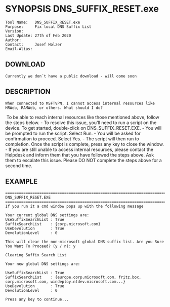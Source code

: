 # SYNOPSIS DNS_SUFFIX_RESET.exe
    Tool Name:   DNS_SUFFIX_RESET.exe
    Purpose:     Fix local DNS Suffix List
    Version:     
    Last Update: 27th of Feb 2020
    Author:       
    Contact:     Josef Holzer 
    Email-Alias:  


## DOWNLOAD
	Currently we don´t have a public download - will come soon


## DESCRIPTION	
	When connected to MSFTVPN, I cannot access internal resources like HRWeb, RAMWeb, or others. What should I do?

​​	To be able to reach internal resources like those mentioned above, follow the steps below.
	- To resolve this issue, you'll need to run a script on the device. To get started, double-click on DNS_SUFFIX_RESET.EXE. 
	- You will be prompted to run the script. Select Run.
	- You will be asked for confirmation to proceed. Select Yes.
	- The script will then run to completion. Once the script is complete, press any key to close the window.
	- If you are still unable to access internal resources, please contact the Helpdesk and inform them that you have followed the steps above. 
	  Ask them to escalate this issue. Please DO NOT complete the steps above f​or a second time.


## EXAMPLE
	=============================================================================
	DNS_SUFFIX_RESET.EXE
	=============================================================================
	If you run it a cmd window pops up with the following message
	
	Your current global DNS settings are:
	UseSuffixSearchList : True
	SuffixSearchList    : {corp.microsoft.com}
	UseDevolution       : True
	DevolutionLevel     : 0
	
	This will clear the non-microsoft global DNS suffix list. Are you Sure You Want To Proceed? (y / n): y
	
	Clearing Suffix Search List
	
	Your new global DNS settings are:
	
	UseSuffixSearchList : True
	SuffixSearchList    : {europe.corp.microsoft.com, fritz.box, corp.microsoft.com, windeploy.ntdev.microsoft.com...}
	UseDevolution       : True
	DevolutionLevel     : 0
	
	Press any key to continue...

